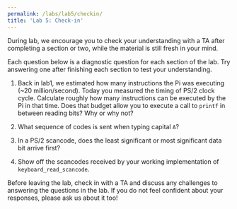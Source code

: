 ```yaml
---
permalink: /labs/lab5/checkin/
title: 'Lab 5: Check-in'
---
```


During lab, we encourage you to check your understanding with a TA
after completing a section or two, while the material is still fresh
in your mind.

Each question below is a diagnostic question for each section of the
lab. Try answering one after finishing each section to test your
understanding.

1. Back in lab1, we estimated how many instructions the Pi was executing (~20 million/second).  Today you measured the timing of PS/2 clock cycle.  Calculate roughly how many instructions can be executed by the Pi in that time. Does that budget allow you to execute a call to `printf` in between reading bits? Why or why not?

2. What sequence of codes is sent when typing capital `A`?

3. In a PS/2 scancode, does the least significant or most significant data bit arrive first?

4. Show off the scancodes received by your working implementation of `keyboard_read_scancode`.

Before leaving the lab, check in with a TA and discuss any challenges
to answering the questions in the lab. If you do not feel confident
about your responses, please ask us about it too!
